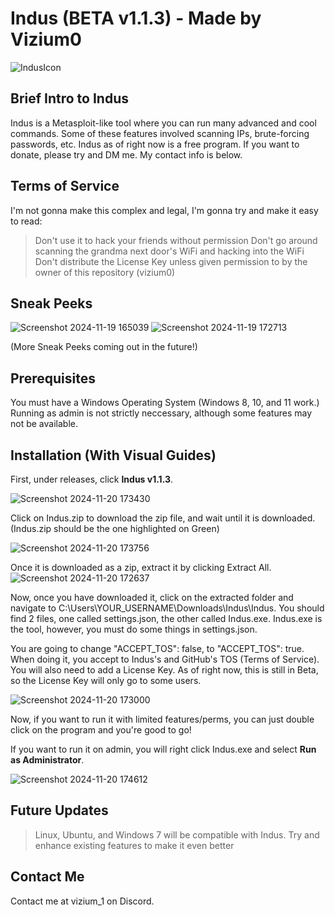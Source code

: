 # Indus (BETA v1.1.3) - Made by Vizium0

![IndusIcon](https://github.com/user-attachments/assets/8f357c5c-9159-41db-ae83-595a1075c022)

## Brief Intro to Indus
Indus is a Metasploit-like tool where you can run many advanced and cool commands. Some of these features involved scanning IPs, brute-forcing passwords, etc.
Indus as of right now is a free program. If you want to donate, please try and DM me. My contact info is below.

## Terms of Service

I'm not gonna make this complex and legal, I'm gonna try and make it easy to read:
> Don't use it to hack your friends without permission
> Don't go around scanning the grandma next door's WiFi and hacking into the WiFi
> Don't distribute the License Key unless given permission to by the owner of this repository (vizium0)

## Sneak Peeks

![Screenshot 2024-11-19 165039](https://github.com/user-attachments/assets/638fc77e-5ce6-4404-bc00-5d9d71ae96a1)
![Screenshot 2024-11-19 172713](https://github.com/user-attachments/assets/2bfeea58-db87-426d-8fe5-9e86658bdf4b)

(More Sneak Peeks coming out in the future!)

## Prerequisites

You must have a Windows Operating System (Windows 8, 10, and 11 work.)
Running as admin is not strictly neccessary, although some features may not be available.

## Installation (With Visual Guides)

First, under releases, click **Indus v1.1.3**.

![Screenshot 2024-11-20 173430](https://github.com/user-attachments/assets/e6b6e4d1-e2a6-4143-8c2b-a839659582b4)

Click on Indus.zip to download the zip file, and wait until it is downloaded. (Indus.zip should be the one highlighted on Green)

![Screenshot 2024-11-20 173756](https://github.com/user-attachments/assets/6322a87f-7f84-4e22-a321-0596b80d8e95)

Once it is downloaded as a zip, extract it by clicking Extract All.
![Screenshot 2024-11-20 172637](https://github.com/user-attachments/assets/873e3116-b8c7-4fe9-aae9-819cdddd3a14)

Now, once you have downloaded it, click on the extracted folder and navigate to C:\Users\YOUR_USERNAME\Downloads\Indus\Indus. You should find 2 files, one called settings.json, the other called Indus.exe.
Indus.exe is the tool, however, you must do some things in settings.json.

You are going to change "ACCEPT_TOS": false, to "ACCEPT_TOS": true. When doing it, you accept to Indus's and GitHub's TOS (Terms of Service). You will also need to add a License Key. As of right now, this is still in Beta, so the License Key will only go to some users.

![Screenshot 2024-11-20 173000](https://github.com/user-attachments/assets/e8d4c1ec-092c-4abe-8d65-4badba64bebb)

Now, if you want to run it with limited features/perms, you can just double click on the program and you're good to go!

If you want to run it on admin, you will right click Indus.exe and select **Run as Administrator**.

![Screenshot 2024-11-20 174612](https://github.com/user-attachments/assets/5a6d0dab-afbd-4ceb-9c74-dcd678c5d4e0)


## Future Updates

> Linux, Ubuntu, and Windows 7 will be compatible with Indus.
> Try and enhance existing features to make it even better



## Contact Me

Contact me at vizium_1 on Discord.
